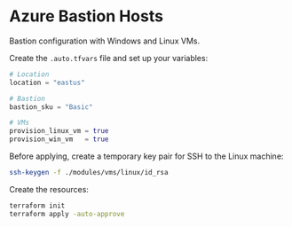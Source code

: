 # Azure Bastion Hosts

Bastion configuration with Windows and Linux VMs.

Create the `.auto.tfvars` file and set up your variables:

```terraform
# Location
location = "eastus"

# Bastion
bastion_sku = "Basic"

# VMs
provision_linux_vm = true
provision_win_vm   = true
```

Before applying, create a temporary key pair for SSH to the Linux machine:

```sh
ssh-keygen -f ./modules/vms/linux/id_rsa
```

Create the resources:

```sh
terraform init
terraform apply -auto-approve
```
